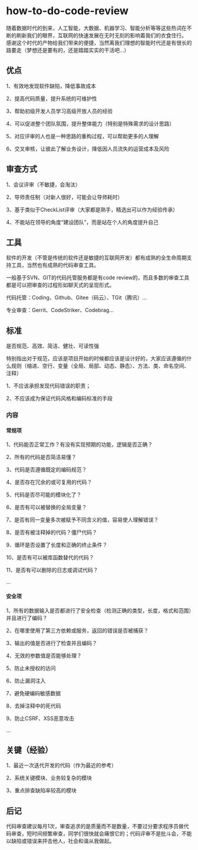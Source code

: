 # how-to-do-code-review
随着数据时代的到来，人工智能，大数据、机器学习、智能分析等等这些热词在不断的刷新我们的眼界，互联网的快速发展在无时无刻的影响着我们的衣食住行。
感谢这个时代的产物给我们带来的便捷，当然离我们理想的智能时代还是有很长的路要走（梦想还是要有的，还是踏踏实实的干活吧...）

## 优点
1、有效地发现软件缺陷，降低事故成本

2、提高代码质量，提升系统的可维护性

3、帮助初级开发人员学习高级开放人员的经验

4、可以促进整个团队氛围，提升整体能力（特别是特殊需求的设计思路）

5、对应评审的人也是一种思路的重构过程，可以帮助更多的人理解

6、交叉审核，让彼此了解业务设计，降低因人员流失的运营成本及风险

## 审查方式
1、会议评审（不敏捷，会淘汰）

2、导师责任制（对新人很好，可能会让导师耗时）

3、基于类似于CheckList评审（大家都是熟手，精选出可以作为经验传承）

4、不能站在领导的角度“建设团队”，而是站在个人的角度提升自己

## 工具
软件的开发（不管是传统的软件还是敏捷的互联网开发）都有成熟的全生命周期支持工具，当然也有成熟的代码审查工具。

一般基于SVN、GIT的代码托管服务都是有code review的，而且多数的审查工具都是可以把审查的过程形如聊天式的呈现形式。

代码托管：Coding、Github、Gitee（码云）、TGit（腾讯）...

专业审查：Gerrit、CodeStriker、Codebrag...

## 标准
是否规范、高效、简洁、健壮、可读性强

特别指出对于规范，应该是项目开始的时候都应该是设计好的，大家应该遵循的什么规则（缩进、空行、变量（全局、局部、动态、静态）、方法、类、命名空间、注释）

1、不应该承担发现代码错误的职责；

2、不应该成为保证代码风格和编码标准的手段

### 内容

#### 常规项
1、代码能否正常工作？有没有实现预期的功能，逻辑是否正确？

2、所有的代码是否简洁易懂？

3、代码是否遵循既定的编码规范？

4、是否存在冗余的或可复用的代码？

5、代码是否尽可能的模块化了？

6、是否有可以被替换的全局变量？

7、是否有同一变量多次被赋予不同含义的值，容易使人理解错误？

8、是否有被注释掉的代码？僵尸代码？

9、循环是否设置了长度和正确的终止条件？

10、是否有可以被库函数替代的代码？

11、是否有可以删除的日志或调试代码？

...

#### 安全项

1、所有的数据输入是否都进行了安全检查（检测正确的类型，长度，格式和范围）并且进行了编码？

2、在哪里使用了第三方依赖或服务，返回的错误是否被捕获？

3、输出的值是否进行了检查并且编码？

4、无效的参数值是否能够处理？

5、防止未授权的访问

6、防止漏洞注入

7、避免硬编码敏感数据

8、去掉注释中的死代码

9、防止CSRF、XSS恶意攻击

...

## 关键（经验）

1、最近一次迭代开发的代码（作为最近的参考）

2、系统关键模块、业务较复杂的模块

3、重点排查缺陷率较高的模块

## 后记

代码审查建议每月1次，审查追求的是质量而不是数量，不要过分要求程序员做代码审查，短时间频繁审查，同学们很快就会痛恨它的；代码评审不是批斗会，不能以缺陷或错误来抨击他人，社会和谐从我做起。
